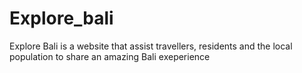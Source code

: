 # Explore_bali
Explore Bali is a website that assist travellers, residents and the local population to share an amazing Bali exeperience
